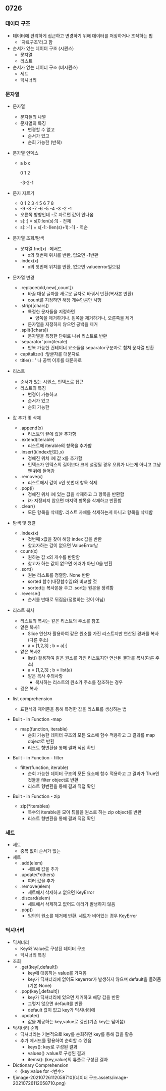 ## 0726

### 데이터 구조

* 데이터에 편리하게 접근하고 변경하기 위해 데이터를 저장하거나 조작하는 법
  * '자료구조'라고 함
* 순서가 있는 데이터 구조 (시퀀스)
  * 문자열 
  * 리스트
* 순서가 없는 데이터 구조 (비시퀀스)
  * 세트
  * 딕셔너리



### 문자열

* 문자열

  * 문자들의 나열
  * 문자열의 특징
    * 변경할 수 없고
    * 순서가 있고
    * 순회 가능한 (반복)

* 문자열 인덱스

  * a b c   

     0 1 2

    -3-2-1   

* 문자 자르기

  *  0  1   2  3  4  5   6  7  8 
  * -9 -8 -7 -6 -5 -4 -3 -2 -1
  * 오른쪽 방향인데 -로 자르면 값이 안나옴
  * s[::] = s[0:len(s):1] - 전체
  * s[::-1] = s[-1:-(len(s)+1):-1] - 역순

* 문자열 조회/탐색

  * 문자열.fnd(x) -메서드
    * x의 첫번째 위치를 반환, 없으면 -1반환
  * .index(x)
    * x의 첫번째 위치를 반환, 없으면 valueerror일으킴

* 문자열 변경

  * .replace(old,new[,count])
    * 바꿀 대상 글자를 새로운 글자로 바꿔서 반환(복사본 반환)
    * count를 지정하면 해당 개수만큼만 시행
  * .strip([chars])
    * 특정한 문자들을 지정하면
      * 양쪽을 제거하거나. 왼쪽을 제거하거나, 오른쪽을 제거
    * 문자열을 지정하지 않으면 공백을 제거
  * .split([chars])
    * 문자열을 특정한 단위로 나눠 리스트로 반환
  * 'separator'.join(iterale)
    * 반복 가능한 컨테이너 요소들을 separator구분자로 합쳐 문자열 반환
  * capitalize() :앞글자를 대문자로
  * title() : ' 나 공백 이후를 대문자로 



* 리스트
  * 순서가 있는 시퀀스, 인덱스로 접근
  * 리스트의 특징
    * 변경이 가능하고
    * 순서가 있고 
    * 순회 가능한
* 값 추가 및 삭제
  * .append(x)
    * 리스트의 끝에 값을 추가함
  * .extend(iterable)
    * 리스트에 iterable의 항목을 추가함
  * .insert(i(index번호),x)
    * 정해진 위치 i에 값 x를 추가함
    * 인덱스가 인덱스의 길이보다 크게 설정될 경우 오류가 나는게 아니고 그냥 맨 뒤에 들어감
  * .remove(x)
    * 리스트에서 값이 x인 첫번재 항목 삭제
  * .pop(i)
    * 정해진 위치 i에 있는 값을 삭제하고 그 항목을 반환함
    * i가 지정되지 않으면 마지막 항목을 삭제하고 반환함
  * .clear()
    * 모든 항목을 삭제함. 리스트 자체를 삭제하는게 아니고 항목을 삭제함
* 탐색 및 정렬
  * .index(x)
    * 첫번째 x값을 찾아 해당 index 값을 반환
    * 찾고자하는 값이 없으면 ValueError남
  * count(x)
    * 원하는 값 x의 개수를 반환함
    * 찾고자 하는 값이 없으면 에러가 아닌 0을 반환
  * .sort()
    * 원본 리스트를 정렬함. None 반환
    * sorted 함수(내장함수임)와 비교할 것
    * sorted는 복사본을 주고 .sort는 원본을 정려함
  * .reverse()
    * 순서를 반대로 뒤집음(정렬하는 것이 아님)
* 리스트 복사
  * 리스트의 복사는 같은 리스트의 주소를 참조
  * 얕은 복사1
    * Slice 연산자 활용하여 같은 원소를 가진 리스트지만 연산된 경과를 복사(다른 주소)
    * a = [1,2,3] ; b = a[:] 
  * 얕은 복사2
    * list() 활용하여 같은 원소를 가진 리스트지만 연산된 결과를 복사(다른 주소)
    * a = [1,2,3] ; b = list(a)
    * 얕은 복사 주의사항
      * 복사하는 리스트의 원소가 주소를 참조하는 경우
  * 깊은 복사
* list comprehension
  * 표현식과 제어문을 통해 특정한 값을 리스트를 생성하는 법
* Built - in Function -map
  * map(function, iterable)
    * 순회 가능한 데이터 구조의 모든 요소에 함수 적용하고 그 결과를 map object로 반환
    * 리스트 형변환을 통해 결과 직접 확인 
* Built - in Function - filter
  * filter(function, iterable)
    * 순회 가능한 데이터 구조의 모든 요소에 함수 적용하고 그 결과가 True인 것들을 filter object로 반환
    * 리스트 형변환을 통해 결과 직접 확인
* Built - in Function - zip
  * zip(*iterables)
    * 복수의 iterable을 모아 튜플을 원소로 하는 zip object를 반환
    * 리스트 형변환을 통해 결과 직접 확인





### 세트

* 세트 
  * 중복 없이 순서가 없는 
* 세트
  * .add(elem)
    * 세트에 값을 추가
  * .update(*others)
    * 여러 값을 추가
  * .remove(elem)
    * 세트에서 삭제하고 없으면 KeyError
  * .discard(elem)
    * 세트에서 삭제하고 없어도 에러가 발생하지 않음
  * .pop()
    * 임의의 원소를 제거해 반환. 세트가 비어있는 경우 KeyError





### 딕셔너리

+ 딕셔너리
  + Key와 Value로 구성된 데이터 구조
  + 딕셔너리 특징
+ 조회
  + .get(key[,default])
    + key에 대응하는 value를 가져옴
    + key가 딕셔너리에 없어도 keyerror가 발생하지 않으며 default을 돌려줌 (기본:None)
  + .pop(key[,default])
    + key가 딕셔너리에 있으면 제거하고 해당 값을 반환
    + 그렇지 않으면 default를 반환
    + default 값이 없고 key가 딕셔너리에
  + .update()
    + 값을 제공하는 key,value로 갱신(기존 key는 덮어씀)
+ 딕셔너리 순회
  + 딕셔너리는 기본적으로 key를 순회하면 key를 통해 값을 활용
  + 추가 메서드를 활용하여 순회할 수 있음
    + keys(): key로 구성된 결과
    + values() :value로 구성된 결과
    + items(): (key,value)의 튜플로 구성된 결과
+ Dictionary Comprehension
  + {key:value for <변수>
+ ![image-20210726112058710](데이터 구조.assets/image-20210726112058710.png)


